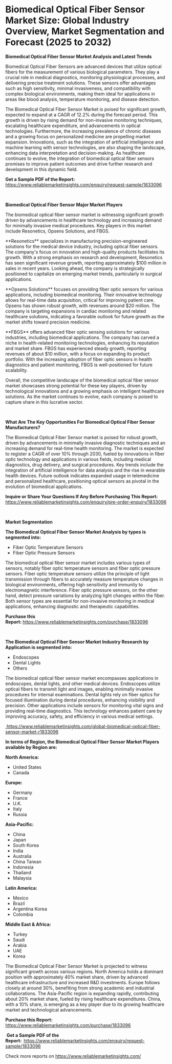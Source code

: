 <p><h1>Biomedical Optical Fiber Sensor Market Size: Global Industry Overview, Market Segmentation and Forecast (2025 to 2032)</h1></p><p><strong>Biomedical Optical Fiber Sensor Market Analysis and Latest Trends</strong></p>
<p><p>Biomedical Optical Fiber Sensors are advanced devices that utilize optical fibers for the measurement of various biological parameters. They play a crucial role in medical diagnostics, monitoring physiological processes, and delivering precise treatment solutions. These sensors offer advantages such as high sensitivity, minimal invasiveness, and compatibility with complex biological environments, making them ideal for applications in areas like blood analysis, temperature monitoring, and disease detection.</p><p>The Biomedical Optical Fiber Sensor Market is poised for significant growth, expected to expand at a CAGR of 12.2% during the forecast period. This growth is driven by rising demand for non-invasive monitoring techniques, escalating healthcare expenditure, and advancements in optical technologies. Furthermore, the increasing prevalence of chronic diseases and a growing focus on personalized medicine are propelling market expansion. Innovations, such as the integration of artificial intelligence and machine learning with sensor technologies, are also shaping the landscape, enhancing data interpretation and decision-making. As healthcare continues to evolve, the integration of biomedical optical fiber sensors promises to improve patient outcomes and drive further research and development in this dynamic field.</p></p>
<p><strong>Get a Sample PDF of the Report:&nbsp;</strong> <a href="https://www.reliablemarketinsights.com/enquiry/request-sample/1833096?utm_campaign=2199&utm_medium=2&utm_source=Github&utm_content=ia&utm_term=26032025&utm_id=biomedical-optical-fiber-sensor">https://www.reliablemarketinsights.com/enquiry/request-sample/1833096</a></p>
<p>&nbsp;</p>
<p><strong>Biomedical Optical Fiber Sensor Major Market Players</strong></p>
<p><p>The biomedical optical fiber sensor market is witnessing significant growth driven by advancements in healthcare technology and increasing demand for minimally invasive medical procedures. Key players in this market include Resonetics, Opsens Solutions, and FBGS.</p><p>**Resonetics** specializes in manufacturing precision-engineered solutions for the medical device industry, including optical fiber sensors. The company's focus on innovation and high-quality products facilitates its growth. With a strong emphasis on research and development, Resonetics has seen significant revenue growth, reporting approximately $100 million in sales in recent years. Looking ahead, the company is strategically positioned to capitalize on emerging market trends, particularly in surgical applications.</p><p>**Opsens Solutions** focuses on providing fiber optic sensors for various applications, including biomedical monitoring. Their innovative technology allows for real-time data acquisition, critical for improving patient care. Opsens has shown robust growth, with revenues around $20 million. The company is targeting expansions in cardiac monitoring and related healthcare solutions, indicating a favorable outlook for future growth as the market shifts toward precision medicine.</p><p>**FBGS** offers advanced fiber optic sensing solutions for various industries, including biomedical applications. The company has carved a niche in health-related monitoring technologies, enhancing its reputation and market share. FBGS has experienced steady growth, reporting revenues of about $10 million, with a focus on expanding its product portfolio. With the increasing adoption of fiber optic sensors in health diagnostics and patient monitoring, FBGS is well-positioned for future scalability.</p><p>Overall, the competitive landscape of the biomedical optical fiber sensor market showcases strong potential for these key players, driven by technological innovations and a growing emphasis on intelligent healthcare solutions. As the market continues to evolve, each company is poised to capture share in this lucrative sector.</p></p>
<p>&nbsp;</p>
<p><strong>What Are The Key Opportunities For Biomedical Optical Fiber Sensor Manufacturers?</strong></p>
<p><p>The Biomedical Optical Fiber Sensor market is poised for robust growth, driven by advancements in minimally invasive diagnostic techniques and an increasing demand for real-time health monitoring. The market is expected to register a CAGR of over 10% through 2030, fueled by innovations in fiber optic technology and applications in various fields, including medical diagnostics, drug delivery, and surgical procedures. Key trends include the integration of artificial intelligence for data analysis and the rise in wearable health devices. Future outlook indicates expanded usage in telemedicine and personalized healthcare, positioning optical sensors as pivotal in the evolution of biomedical applications.</p></p>
<p><strong>Inquire or Share Your Questions If Any Before Purchasing This Report:</strong> <a href="https://www.reliablemarketinsights.com/enquiry/pre-order-enquiry/1833096?utm_campaign=2199&utm_medium=2&utm_source=Github&utm_content=ia&utm_term=26032025&utm_id=biomedical-optical-fiber-sensor">https://www.reliablemarketinsights.com/enquiry/pre-order-enquiry/1833096</a></p>
<p>&nbsp;</p>
<p><strong>Market Segmentation</strong></p>
<p><strong>The Biomedical Optical Fiber Sensor Market Analysis by types is segmented into:</strong></p>
<p><ul><li>Fiber Optic Temperature Sensors</li><li>Fiber Optic Pressure Sensors</li></ul></p>
<p><p>The biomedical optical fiber sensor market includes various types of sensors, notably fiber optic temperature sensors and fiber optic pressure sensors. Fiber optic temperature sensors utilize the principle of light transmission through fibers to accurately measure temperature changes in biological environments, offering high sensitivity and immunity to electromagnetic interference. Fiber optic pressure sensors, on the other hand, detect pressure variations by analyzing light changes within the fiber. Both sensor types are essential for non-invasive monitoring in medical applications, enhancing diagnostic and therapeutic capabilities.</p></p>
<p><strong>Purchase this Report:&nbsp;</strong><a href="https://www.reliablemarketinsights.com/purchase/1833096?utm_campaign=2199&utm_medium=2&utm_source=Github&utm_content=ia&utm_term=26032025&utm_id=biomedical-optical-fiber-sensor">https://www.reliablemarketinsights.com/purchase/1833096</a></p>
<p>&nbsp;</p>
<p><strong>The Biomedical Optical Fiber Sensor Market Industry Research by Application is segmented into:</strong></p>
<p><ul><li>Endoscopes</li><li>Dental Lights</li><li>Others</li></ul></p>
<p><p>The biomedical optical fiber sensor market encompasses applications in endoscopes, dental lights, and other medical devices. Endoscopes utilize optical fibers to transmit light and images, enabling minimally invasive procedures for internal examinations. Dental lights rely on fiber optics for focused illumination during dental procedures, enhancing visibility and precision. Other applications include sensors for monitoring vital signs and providing real-time diagnostics. This technology enhances patient care by improving accuracy, safety, and efficiency in various medical settings.</p></p>
<p><a href="https://www.reliablemarketinsights.com/global-biomedical-optical-fiber-sensor-market-r1833096?utm_campaign=2199&utm_medium=2&utm_source=Github&utm_content=ia&utm_term=26032025&utm_id=biomedical-optical-fiber-sensor">&nbsp;https://www.reliablemarketinsights.com/global-biomedical-optical-fiber-sensor-market-r1833096</a></p>
<p><strong>In terms of Region, the Biomedical Optical Fiber Sensor Market Players available by Region are:</strong></p>
<p>
    <p> <strong> North America: </strong>
        <ul>
            <li>United States</li>
            <li>Canada</li>
        </ul>
        </p> 
    <p> <strong> Europe: </strong>
        <ul>
            <li>Germany</li>
            <li>France</li>
            <li>U.K.</li>
            <li>Italy</li>
            <li>Russia</li>
        </ul>
        </p> 
    <p> <strong> Asia-Pacific: </strong>
        <ul>
            <li>China</li>
            <li>Japan</li>
            <li>South Korea</li>
            <li>India</li>
            <li>Australia</li>
            <li>China Taiwan</li>
            <li>Indonesia</li>
            <li>Thailand</li>
            <li>Malaysia</li>
        </ul>
        </p> 
    <p> <strong> Latin America: </strong>
        <ul>
            <li>Mexico</li>
            <li>Brazil</li>
            <li>Argentina Korea</li>
            <li>Colombia</li>
        </ul>
        </p> 
    <p> <strong> Middle East & Africa: </strong>
        <ul>
            <li>Turkey</li>
            <li>Saudi</li>
            <li>Arabia</li>
            <li>UAE</li>
            <li>Korea</li>
        </ul>
    </p>
    </p>
<p><p>The Biomedical Optical Fiber Sensor Market is projected to witness significant growth across various regions. North America holds a dominant position with approximately 40% market share, driven by advanced healthcare infrastructure and increased R&D investments. Europe follows closely at around 30%, benefiting from strong academic and industrial collaborations. The Asia-Pacific region is expanding rapidly, contributing about 20% market share, fueled by rising healthcare expenditures. China, with a 10% share, is emerging as a key player due to its growing healthcare market and technological advancements.</p></p>
<p><strong>Purchase this Report: </strong><a href="https://www.reliablemarketinsights.com/purchase/1833096?utm_campaign=2199&utm_medium=2&utm_source=Github&utm_content=ia&utm_term=26032025&utm_id=biomedical-optical-fiber-sensor">https://www.reliablemarketinsights.com/purchase/1833096</a></p>
<p>&nbsp;<strong>Get a Sample PDF of the Report:&nbsp;&nbsp;</strong><a href="https://www.reliablemarketinsights.com/enquiry/request-sample/1833096?utm_campaign=2199&utm_medium=2&utm_source=Github&utm_content=ia&utm_term=26032025&utm_id=biomedical-optical-fiber-sensor">https://www.reliablemarketinsights.com/enquiry/request-sample/1833096</a></p>
<p><strong></strong></p>
<p>Check more reports on <a href="https://www.reliablemarketinsights.com/?utm_campaign=2199&utm_medium=2&utm_source=Github&utm_content=ia&utm_term=26032025&utm_id=biomedical-optical-fiber-sensor">https://www.reliablemarketinsights.com/</a></p>